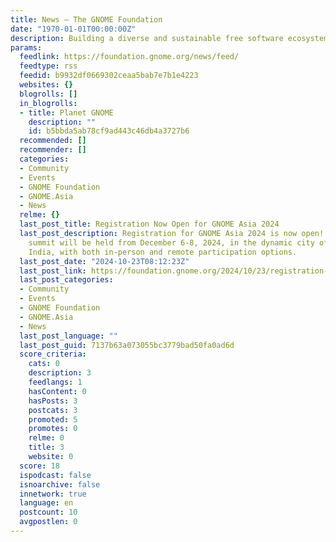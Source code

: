 ```yaml
---
title: News – The GNOME Foundation
date: "1970-01-01T00:00:00Z"
description: Building a diverse and sustainable free software ecosystem
params:
  feedlink: https://foundation.gnome.org/news/feed/
  feedtype: rss
  feedid: b9932df0669302ceaa5bab7e7b1e4223
  websites: {}
  blogrolls: []
  in_blogrolls:
  - title: Planet GNOME
    description: ""
    id: b5bbda5ab78cf9ad443c46db4a3727b6
  recommended: []
  recommender: []
  categories:
  - Community
  - Events
  - GNOME Foundation
  - GNOME.Asia
  - News
  relme: {}
  last_post_title: Registration Now Open for GNOME Asia 2024
  last_post_description: Registration for GNOME Asia 2024 is now open! This year’s
    summit will be held from December 6-8, 2024, in the dynamic city of Bangalore,
    India, with both in-person and remote participation options.
  last_post_date: "2024-10-23T08:12:23Z"
  last_post_link: https://foundation.gnome.org/2024/10/23/registration-now-open-for-gnome-asia-2024/
  last_post_categories:
  - Community
  - Events
  - GNOME Foundation
  - GNOME.Asia
  - News
  last_post_language: ""
  last_post_guid: 7137b63a073055bc3779bad50fa0ad6d
  score_criteria:
    cats: 0
    description: 3
    feedlangs: 1
    hasContent: 0
    hasPosts: 3
    postcats: 3
    promoted: 5
    promotes: 0
    relme: 0
    title: 3
    website: 0
  score: 18
  ispodcast: false
  isnoarchive: false
  innetwork: true
  language: en
  postcount: 10
  avgpostlen: 0
---
```

